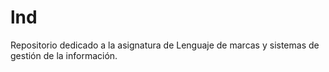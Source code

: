 # lnd
Repositorio dedicado a la asignatura de Lenguaje de marcas y sistemas de gestión de la información.
